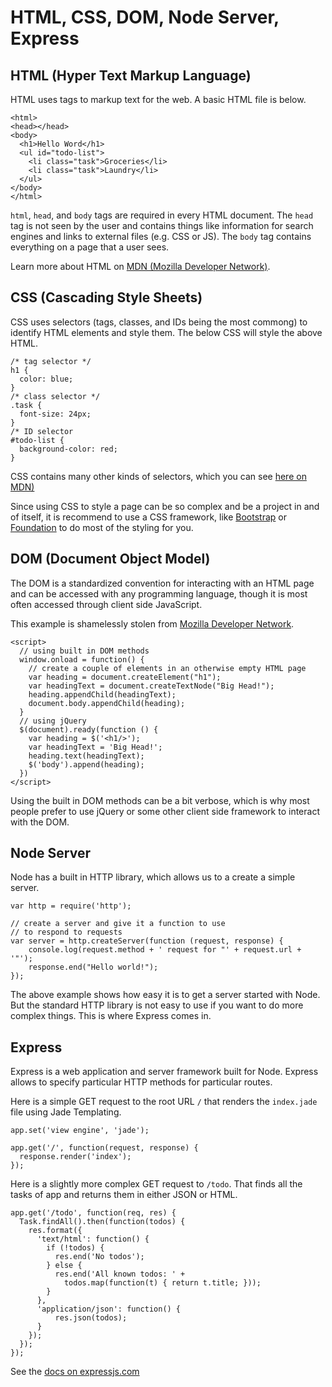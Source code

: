 # HTML, CSS, DOM, Node Server, Express

## HTML (Hyper Text Markup Language)
HTML uses tags to markup text for the web. A basic HTML file is below.
```
<html>
<head></head>
<body>
  <h1>Hello Word</h1>
  <ul id="todo-list">
    <li class="task">Groceries</li>
    <li class="task">Laundry</li>
  </ul>
</body>
</html>
```
`html`, `head`, and `body` tags are required in every HTML document. The `head` tag is not seen by the user and contains things like information for search engines and links to external files (e.g. CSS or JS). The `body` tag contains everything on a page that a user sees.

Learn more about HTML on [MDN (Mozilla Developer Network)](https://developer.mozilla.org/en-US/docs/Web/HTML).

## CSS (Cascading Style Sheets)
CSS uses selectors (tags, classes, and IDs being the most commong) to identify HTML elements and style them. The below CSS will style the above HTML.
```
/* tag selector */
h1 {
  color: blue;
}
/* class selector */
.task {
  font-size: 24px;
}
/* ID selector
#todo-list {
  background-color: red;
}
```
CSS contains many other kinds of selectors, which you can see [here on MDN)](https://developer.mozilla.org/en-US/docs/Web/CSS/Reference)

Since using CSS to style a page can be so complex and be a project in and of itself, it is recommend to use a CSS framework, like [Bootstrap](http://getbootstrap.com/getting-started/) or [Foundation](http://foundation.zurb.com/sites/docs/) to do most of the styling for you.

## DOM (Document Object Model)
The DOM is a standardized convention for interacting with an HTML page and can be accessed with any programming language, though it is most often accessed through client side JavaScript.

This example is shamelessly stolen from [Mozilla Developer Network](https://developer.mozilla.org/en-US/docs/Web/API/Document_Object_Model/Introduction).

```
<script>
  // using built in DOM methods
  window.onload = function() {
    // create a couple of elements in an otherwise empty HTML page
    var heading = document.createElement("h1");
    var headingText = document.createTextNode("Big Head!");
    heading.appendChild(headingText);
    document.body.appendChild(heading);
  }
  // using jQuery
  $(document).ready(function () {
    var heading = $('<h1/>');
    var headingText = 'Big Head!';
    heading.text(headingText);
    $('body').append(heading);
  })
</script>
```

Using the built in DOM methods can be a bit verbose, which is why most people prefer to use jQuery or some other client side framework to interact with the DOM.

## Node Server
Node has a built in HTTP library, which allows us to a create a simple server.
```
var http = require('http');

// create a server and give it a function to use
// to respond to requests
var server = http.createServer(function (request, response) {
    console.log(request.method + ' request for "' + request.url + '"');
    response.end("Hello world!");
});
```
The above example shows how easy it is to get a server started with Node. But the standard HTTP library is not easy to use if you want to do more complex things. This is where Express comes in.

## Express
Express is a web application and server framework built for Node. Express allows to specify particular HTTP methods for particular routes.

Here is a simple GET request to the root URL `/` that renders the `index.jade` file using Jade Templating.
```
app.set('view engine', 'jade');

app.get('/', function(request, response) {
  response.render('index');
});
```

Here is a slightly more complex GET request to `/todo`. That finds all the tasks of app and returns them in either JSON or HTML.
```
app.get('/todo', function(req, res) {
  Task.findAll().then(function(todos) {
    res.format({
      'text/html': function() {
        if (!todos) {
          res.end('No todos');
        } else {
          res.end('All known todos: ' +
            todos.map(function(t) { return t.title; }));
        }
      },
      'application/json': function() {
          res.json(todos);
      }
    });
  });
});
```

See the [docs on expressjs.com](http://expressjs.com/)
